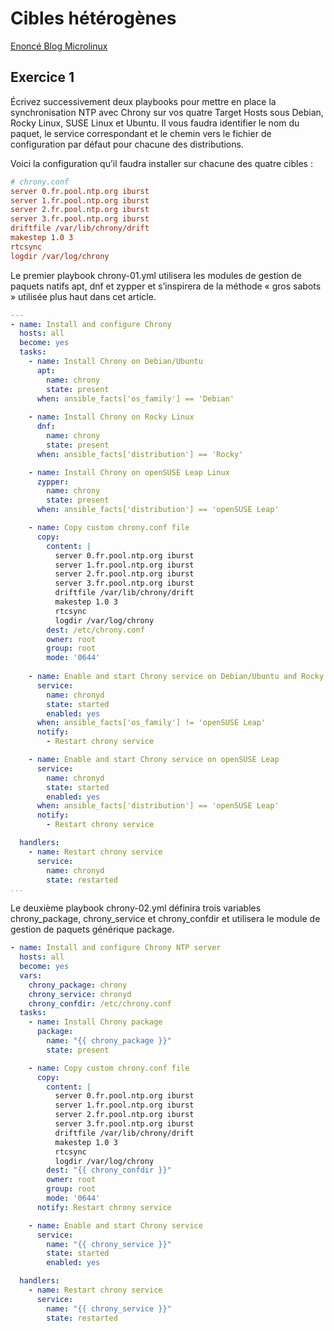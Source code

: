 # Cibles hétérogènes
[Enoncé Blog Microlinux](https://blog.microlinux.fr/formation-ansible-15-cibles-heterogenes/)

## Exercice 1
Écrivez successivement deux playbooks pour mettre en place la synchronisation NTP avec Chrony sur vos quatre Target Hosts sous Debian, Rocky Linux, SUSE Linux et Ubuntu. Il vous faudra identifier le nom du paquet, le service correspondant et le chemin vers le fichier de configuration par défaut pour chacune des distributions.

Voici la configuration qu’il faudra installer sur chacune des quatre cibles :
```ini
# chrony.conf
server 0.fr.pool.ntp.org iburst
server 1.fr.pool.ntp.org iburst
server 2.fr.pool.ntp.org iburst
server 3.fr.pool.ntp.org iburst
driftfile /var/lib/chrony/drift
makestep 1.0 3
rtcsync
logdir /var/log/chrony
```
Le premier playbook chrony-01.yml utilisera les modules de gestion de paquets natifs apt, dnf et zypper et s’inspirera de la méthode « gros sabots » utilisée plus haut dans cet article.

```yaml
---
- name: Install and configure Chrony
  hosts: all
  become: yes
  tasks:
    - name: Install Chrony on Debian/Ubuntu
      apt:
        name: chrony
        state: present
      when: ansible_facts['os_family'] == 'Debian'
    
    - name: Install Chrony on Rocky Linux
      dnf:
        name: chrony
        state: present
      when: ansible_facts['distribution'] == 'Rocky'

    - name: Install Chrony on openSUSE Leap Linux
      zypper:
        name: chrony
        state: present
      when: ansible_facts['distribution'] == 'openSUSE Leap'

    - name: Copy custom chrony.conf file
      copy:
        content: |
          server 0.fr.pool.ntp.org iburst
          server 1.fr.pool.ntp.org iburst
          server 2.fr.pool.ntp.org iburst
          server 3.fr.pool.ntp.org iburst
          driftfile /var/lib/chrony/drift
          makestep 1.0 3
          rtcsync
          logdir /var/log/chrony
        dest: /etc/chrony.conf
        owner: root
        group: root
        mode: '0644'
    
    - name: Enable and start Chrony service on Debian/Ubuntu and Rocky
      service:
        name: chronyd
        state: started
        enabled: yes
      when: ansible_facts['os_family'] != 'openSUSE Leap'
      notify:
        - Restart chrony service

    - name: Enable and start Chrony service on openSUSE Leap
      service:
        name: chronyd
        state: started
        enabled: yes
      when: ansible_facts['distribution'] == 'openSUSE Leap'
      notify:
        - Restart chrony service

  handlers:
    - name: Restart chrony service
      service:
        name: chronyd
        state: restarted
...
```
Le deuxième playbook chrony-02.yml définira trois variables chrony_package, chrony_service et chrony_confdir et utilisera le module de gestion de paquets générique package.
```yaml
- name: Install and configure Chrony NTP server
  hosts: all
  become: yes
  vars:
    chrony_package: chrony
    chrony_service: chronyd
    chrony_confdir: /etc/chrony.conf
  tasks:
    - name: Install Chrony package
      package:
        name: "{{ chrony_package }}"
        state: present

    - name: Copy custom chrony.conf file
      copy:
        content: |
          server 0.fr.pool.ntp.org iburst
          server 1.fr.pool.ntp.org iburst
          server 2.fr.pool.ntp.org iburst
          server 3.fr.pool.ntp.org iburst
          driftfile /var/lib/chrony/drift
          makestep 1.0 3
          rtcsync
          logdir /var/log/chrony
        dest: "{{ chrony_confdir }}"
        owner: root
        group: root
        mode: '0644'
      notify: Restart chrony service

    - name: Enable and start Chrony service
      service:
        name: "{{ chrony_service }}"
        state: started
        enabled: yes

  handlers:
    - name: Restart chrony service
      service:
        name: "{{ chrony_service }}"
        state: restarted
```
